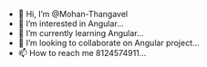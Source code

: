 - 👋 Hi, I’m @Mohan-Thangavel
- 👀 I’m interested in Angular...
- 🌱 I’m currently learning Angular...
- 💞️ I’m looking to collaborate on Angular project...
- 📫 How to reach me 8124574911...

<!---
Mohan-Thangavel/Mohan-Thangavel is a ✨ special ✨ repository because its `README.md` (this file) appears on your GitHub profile.
You can click the Preview link to take a look at your changes.
--->
